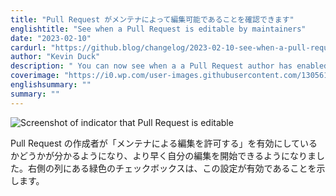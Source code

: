 ```yaml
---
title: "Pull Request がメンテナによって編集可能であることを確認できます"
englishtitle: "See when a Pull Request is editable by maintainers"
date: "2023-02-10"
cardurl: "https://github.blog/changelog/2023-02-10-see-when-a-pull-request-is-editable-by-maintainers"
author: "Kevin Duck"
description: " You can now see when a a Pull Request author has enabled "Allow edits by maintainers," so you can get started with your own edits faster. A green checkbox in the right column will indicate when the setting has been enabled.  "
coverimage: "https://i0.wp.com/user-images.githubusercontent.com/1305617/216589779-c0e56846-c0c1-4e9c-8947-f04e56be4815.png?ssl=1"
englishsummary: ""
summary: ""
---
```


<p><img decoding="async" src="https://i0.wp.com/user-images.githubusercontent.com/1305617/216589779-c0e56846-c0c1-4e9c-8947-f04e56be4815.png?ssl=1" alt="Screenshot of indicator that Pull Request is editable" data-recalc-dims="1"></p>
<p>Pull Request の作成者が「メンテナによる編集を許可する」を有効にしているかどうかが分かるようになり、より早く自分の編集を開始できるようになりました。右側の列にある緑色のチェックボックスは、この設定が有効であることを示します。</p>


